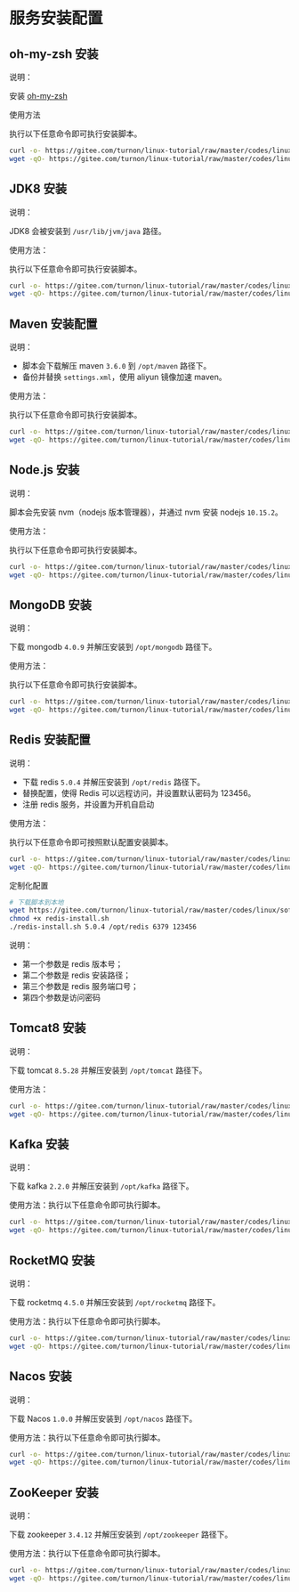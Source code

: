 # 服务安装配置

## oh-my-zsh 安装

说明：

安装 [oh-my-zsh](https://github.com/robbyrussell/oh-my-zsh)

使用方法

执行以下任意命令即可执行安装脚本。

```sh
curl -o- https://gitee.com/turnon/linux-tutorial/raw/master/codes/linux/soft/zsh-install.sh | bash
wget -qO- https://gitee.com/turnon/linux-tutorial/raw/master/codes/linux/soft/zsh-install.sh | bash
```

## JDK8 安装

说明：

JDK8 会被安装到 `/usr/lib/jvm/java` 路径。

使用方法：

执行以下任意命令即可执行安装脚本。

```sh
curl -o- https://gitee.com/turnon/linux-tutorial/raw/master/codes/linux/soft/jdk8-install.sh | bash
wget -qO- https://gitee.com/turnon/linux-tutorial/raw/master/codes/linux/soft/jdk8-install.sh | bash
```

## Maven 安装配置

说明：

- 脚本会下载解压 maven `3.6.0` 到 `/opt/maven` 路径下。
- 备份并替换 `settings.xml`，使用 aliyun 镜像加速 maven。

使用方法：

执行以下任意命令即可执行安装脚本。

```sh
curl -o- https://gitee.com/turnon/linux-tutorial/raw/master/codes/linux/soft/maven-install.sh | bash
wget -qO- https://gitee.com/turnon/linux-tutorial/raw/master/codes/linux/soft/maven-install.sh | bash
```

## Node.js 安装

说明：

脚本会先安装 nvm（nodejs 版本管理器），并通过 nvm 安装 nodejs `10.15.2`。

使用方法：

执行以下任意命令即可执行安装脚本。

```sh
curl -o- https://gitee.com/turnon/linux-tutorial/raw/master/codes/linux/soft/nodejs-install.sh | bash
wget -qO- https://gitee.com/turnon/linux-tutorial/raw/master/codes/linux/soft/nodejs-install.sh | bash
```

## MongoDB 安装

说明：

下载 mongodb `4.0.9` 并解压安装到 `/opt/mongodb` 路径下。

使用方法：

执行以下任意命令即可执行安装脚本。

```sh
curl -o- https://gitee.com/turnon/linux-tutorial/raw/master/codes/linux/soft/mongodb-install.sh | bash
wget -qO- https://gitee.com/turnon/linux-tutorial/raw/master/codes/linux/soft/mongodb-install.sh | bash
```

## Redis 安装配置

说明：

- 下载 redis `5.0.4` 并解压安装到 `/opt/redis` 路径下。
- 替换配置，使得 Redis 可以远程访问，并设置默认密码为 123456。
- 注册 redis 服务，并设置为开机自启动

使用方法：

执行以下任意命令即可按照默认配置安装脚本。

```sh
curl -o- https://gitee.com/turnon/linux-tutorial/raw/master/codes/linux/soft/redis-install.sh | bash
wget -qO- https://gitee.com/turnon/linux-tutorial/raw/master/codes/linux/soft/redis-install.sh | bash
```

定制化配置

```sh
# 下载脚本到本地
wget https://gitee.com/turnon/linux-tutorial/raw/master/codes/linux/soft/redis-install.sh
chmod +x redis-install.sh
./redis-install.sh 5.0.4 /opt/redis 6379 123456
```

说明：

- 第一个参数是 redis 版本号；
- 第二个参数是 redis 安装路径；
- 第三个参数是 redis 服务端口号；
- 第四个参数是访问密码

## Tomcat8 安装

说明：

下载 tomcat `8.5.28` 并解压安装到 `/opt/tomcat` 路径下。

使用方法：

```sh
curl -o- https://gitee.com/turnon/linux-tutorial/raw/master/codes/linux/soft/tomcat8-install.sh | bash
wget -qO- https://gitee.com/turnon/linux-tutorial/raw/master/codes/linux/soft/tomcat8-install.sh | bash
```

## Kafka 安装

说明：

下载 kafka `2.2.0` 并解压安装到 `/opt/kafka` 路径下。

使用方法：执行以下任意命令即可执行脚本。

```sh
curl -o- https://gitee.com/turnon/linux-tutorial/raw/master/codes/linux/soft/kafka-install.sh | bash
wget -qO- https://gitee.com/turnon/linux-tutorial/raw/master/codes/linux/soft/kafka-install.sh | bash
```

## RocketMQ 安装

说明：

下载 rocketmq `4.5.0` 并解压安装到 `/opt/rocketmq` 路径下。

使用方法：执行以下任意命令即可执行脚本。

```sh
curl -o- https://gitee.com/turnon/linux-tutorial/raw/master/codes/linux/soft/rocketmq-install.sh | bash
wget -qO- https://gitee.com/turnon/linux-tutorial/raw/master/codes/linux/soft/rocketmq-install.sh | bash
```

## Nacos 安装

说明：

下载 Nacos `1.0.0` 并解压安装到 `/opt/nacos` 路径下。

使用方法：执行以下任意命令即可执行脚本。

```sh
curl -o- https://gitee.com/turnon/linux-tutorial/raw/master/codes/linux/soft/nacos-install.sh | bash
wget -qO- https://gitee.com/turnon/linux-tutorial/raw/master/codes/linux/soft/nacos-install.sh | bash
```

## ZooKeeper 安装

说明：

下载 zookeeper `3.4.12` 并解压安装到 `/opt/zookeeper` 路径下。

使用方法：执行以下任意命令即可执行脚本。

```sh
curl -o- https://gitee.com/turnon/linux-tutorial/raw/master/codes/linux/soft/zookeeper-install.sh | bash
wget -qO- https://gitee.com/turnon/linux-tutorial/raw/master/codes/linux/soft/zookeeper-install.sh | bash
```

